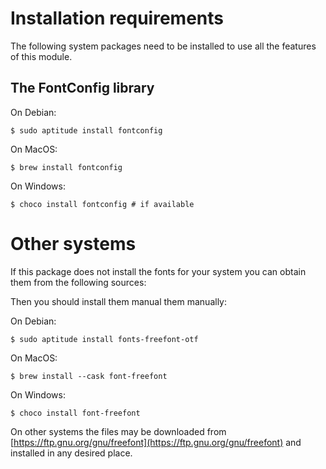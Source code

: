 Installation requirements
=========================

The following system packages need to be installed to use all the features of this module.

The FontConfig library
----------------------

On Debian:

    $ sudo aptitude install fontconfig

On MacOS:

    $ brew install fontconfig

On Windows:

    $ choco install fontconfig # if available

Other systems
=============

If this package does not install the fonts for your system you can obtain them from the following sources:

Then you should install them manual them manually:

On Debian:

    $ sudo aptitude install fonts-freefont-otf

On MacOS:

    $ brew install --cask font-freefont

On Windows:

    $ choco install font-freefont

On other systems the files may be downloaded from [https://ftp.gnu.org/gnu/freefont](https://ftp.gnu.org/gnu/freefont) and installed in any desired place.

